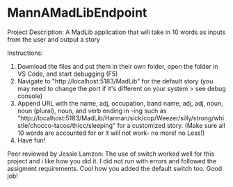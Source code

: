 # MannAMadLibEndpoint

Project Description:
A MadLib application that will take in 10 words as inputs from the user and output a story

Instructions:
1. Download the files and put them in their own folder, open the folder in VS Code, and start debugging (F5)
2. Navigate to "http://localhost:5183/MadLib" for the default story (you may need to change the port if it's different on your system > see debug console)
3. Append URL with the name, adj, occupation, band name, adj, adj, noun, noun (plural), noun, and verb ending in -ing such as "http://localhost:5183/MadLib/Harman/sick/cop/Weezer/silly/strong/whistle/chocco-tacos/thicc/sleeping" for a customized story. (Make sure all 10 words are accounted for or it will not work- no more! no Less!)
4. Have fun!

Peer reviewed by Jessie Lamzon: The use of switch worked well for this project and i like how you did it.  I did not run with errors and followed the assigment requirements.  Cool how you added the default switch too.  Good job!